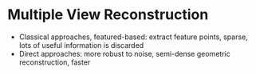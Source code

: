 # Multiple View Reconstruction
- Classical approaches, featured-based: extract feature points, sparse, lots of useful information is discarded
- Direct approaches: more robust to noise, semi-dense geometric reconstruction, faster



